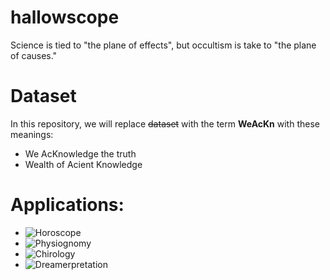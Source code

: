 # hallowscope
Science is tied to "the plane of effects", but occultism is take to "the plane of causes."


# Dataset
In this repository, we will replace ~~dataset~~ with the term **WeAcKn** with these meanings:
* We AcKnowledge the truth
* Wealth of Acient Knowledge


# Applications:
* ![Horoscope](https://progress-bar.dev/50/?scale=100&title=Horoscope&suffix=%&width=200&color=babaca)
* ![Physiognomy](https://progress-bar.dev/0/?scale=100&title=Physiognomy&suffix=%&width=200&color=babaca)
* ![Chirology](https://progress-bar.dev/0/?scale=100&title=Chirology&suffix=%&width=200&color=babaca)
* ![Dreamerpretation](https://progress-bar.dev/0/?scale=100&title=Dreamerpretation&suffix=%&width=200&color=babaca)